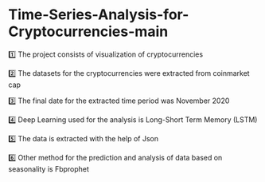 # Time-Series-Analysis-for-Cryptocurrencies-main
 
1️⃣ The project consists of visualization of cryptocurrencies

2️⃣ The datasets for the cryptocurrencies were extracted from coinmarket cap

3️⃣ The final date for the extracted time period was November 2020

4️⃣ Deep Learning used for the analysis is Long-Short Term Memory (LSTM)

5️⃣ The data is extracted with the help of Json

6️⃣ Other method for the prediction and analysis of data based on seasonality is Fbprophet
